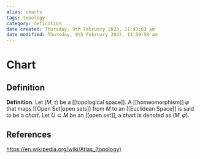 ```yaml
---
alias: charts
tags: topology
category: definition
date created: Thursday, 9th February 2023, 11:43:03 am
date modified: Thursday, 9th February 2023, 11:59:58 am
---
```


# Chart

## Definition

**Definition**. Let $(M,\tau)$ be a [[topological space]]. A [[homeomorphism]] $\varphi$ that maps [[Open Set|open sets]] from $M$ to an [[Euclidean Space]] is said to be a _chart_. Let $U\subset M$ be an [[open set]], a chart is denoted as $(M,\varphi)$.

## References

https://en.wikipedia.org/wiki/Atlas_(topology)